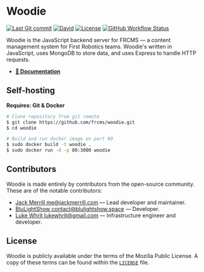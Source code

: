 # Woodie

[![Last Git commit](https://img.shields.io/github/last-commit/frcms/woodie)](https://github.com/frcms/woodie/commits/master) [![David](https://img.shields.io/david/frcms/woodie)](package.json) [![License](https://img.shields.io/github/license/frcms/woodie)](LICENSE) [![GitHub Workflow Status](https://img.shields.io/github/workflow/status/frcms/woodie/run%20tests)](https://github.com/frcms/woodie/blob/master/.github/workflows/test.yml)

<!-- @todo badges for codacy, discord, codecov, commitizen friendly -->

Woodie is the JavaScript backend server for FRCMS — a content management system for First Robotics teams. Woodie's written in JavaScript, uses MongoDB to store data, and uses Express to handle HTTP requests.

* **[📖 Documentation](https://dev.frcms.app)**

## Self-hosting

**Requires: Git & Docker**

```sh
# Clone repository from git remote
$ git clone https://github.com/frcms/woodie.git
$ cd woodie

# Build and run docker image on port 80
$ sudo docker build -t woodie .
$ sudo docker run -d -p 80:3000 woodie
```

## Contributors

Woodie is made entirely by contributors from the open-source community. These are of the notable contributors:

* [Jack Merrill <me@jackmerrill.com>](https://jackmerrill.com) — Lead developer and maintainer.
* [BluLightShow <contact@blulightshow.space>](https://blulightshow.space) — Developer.
* [Luke Whrit <lukewhrit@gmail.com>](https://lukewhrit.xyz) — Infrastructure engineer and developer.

## License

Woodie is publicly available under the terms of the Mozilla Public License. A copy of these terms can be found within the [`LICENSE`](LICENSE) file.
